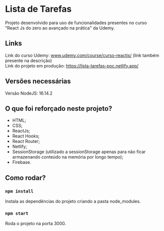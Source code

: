 # Lista de Tarefas

Projeto desenvolvido para uso de funcionalidades presentes no curso "React Js do zero ao avançado na prática" da Udemy.

## Links

Link do curso Udemy: www.udemy.com/course/curso-reactjs/ (link também presente na descrição) </br>
Link do projeto em produção: https://lista-tarefas-poc.netlify.app/

## Versões necessárias

Versão NodeJS: 16.14.2

## O que foi reforçado neste projeto?

- HTML;
- CSS;
- ReactJs;
- React Hooks;
- React Router;
- Netlify;
- SessionStorage (utilizado a sessionStorage apenas para não ficar armazenando conteúdo na memória por longo tempo);
- Firebase.

## Como rodar?

### `npm install`

Instala as dependências do projeto criando a pasta node_modules.

### `npm start`

Roda o projeto na porta 3000. 
